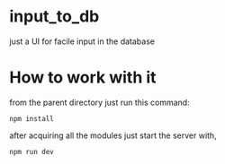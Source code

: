 # input_to_db
just a UI for facile input in the database

# How to work with it

from the parent directory just run this command:
```
npm install
```

after acquiring all the modules just start the server with,
```
npm run dev
```

